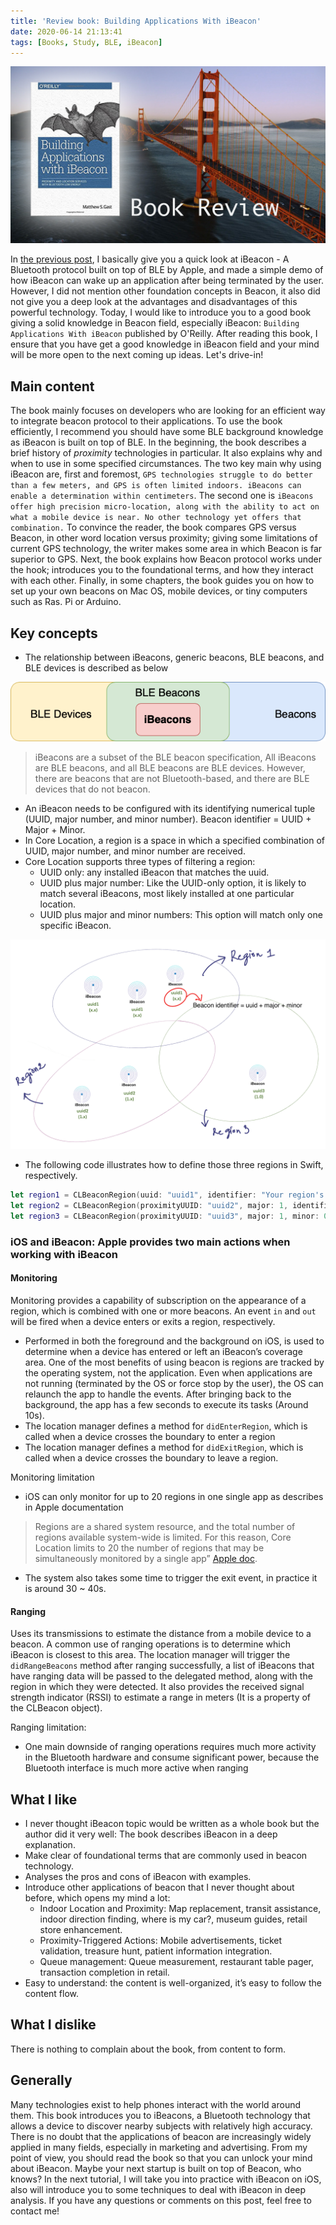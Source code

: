 ```yaml
---
title: 'Review book: Building Applications With iBeacon'
date: 2020-06-14 21:13:41
tags: [Books, Study, BLE, iBeacon]
---
```

![](/Post-Resources/ibeacons/ibeacon-cover.png "SwiftApprentice")

In [the previous post](/2018/08/18/Best-practice-iBeacon/), I basically give you a quick look at iBeacon - A Bluetooth protocol built on top of BLE by Apple, and made a simple demo of how iBeacon can wake up an application after being terminated by the user. However, I did not mention other foundation concepts in Beacon, it also did not give you a deep look at the advantages and disadvantages of this powerful technology.
Today, I would like to introduce you to a good book giving a solid knowledge in Beacon field, especially iBeacon: `Building Applications With iBeacon` published by O'Reilly.
After reading this book, I ensure that you have get a good knowledge in iBeacon field and your mind will be more open to the next coming up ideas.
Let's drive-in!
<!-- more --> 

## Main content
The book mainly focuses on developers who are looking for an efficient way to integrate beacon protocol to their applications. To use the book efficiently, I recommend you should have some BLE background knowledge as iBeacon is built on top of BLE.
In the beginning, the book describes a brief history of *proximity* technologies in particular. It also explains why and when to use in some specified circumstances.
The two key main why using iBeacon are, first and foremost, `GPS technologies struggle to do better than a few meters, and GPS is often limited indoors. iBeacons can enable a determination within centimeters`. The second one is `iBeacons offer high precision micro-location, along with the ability to act on what a mobile device is near. No other technology yet offers that combination.`
To convince the reader, the book compares GPS versus Beacon, in other word location versus proximity; giving some limitations of current GPS technology, the writer makes some area in which Beacon is far superior to GPS.
Next, the book explains how Beacon protocol works under the hook; introduces you to the foundational terms, and how they interact with each other.
Finally, in some chapters, the book guides you on how to set up your own beacons on Mac OS, mobile devices, or tiny computers such as Ras. Pi or Arduino.

## Key concepts
- The relationship between iBeacons, generic beacons, BLE beacons, and BLE devices is described as below

<div style="text-align:center">

![](/Post-Resources/ibeacons/Beacon-RelationShip.png "Beacon Relationship")

</div>

> iBeacons are a subset of the BLE beacon specification, All iBeacons are BLE beacons, and all BLE beacons are BLE devices. However, there are beacons that are not Bluetooth-based, and there are BLE devices that do not beacon.


- An iBeacon needs to be configured with its identifying numerical tuple (UUID, major number, and minor number).
Beacon identifier = UUID + Major + Minor.
- In Core Location, a region is a space in which a specified combination of UUID, major number, and minor number are received.
- Core Location supports three types of filtering a region:
    + UUID only: any installed iBeacon that matches the uuid.
    + UUID plus major number: Like the UUID-only option, it is likely to match several iBeacons, most likely installed at one particular location.
    + UUID plus major and minor numbers: This option will match only one specific iBeacon.

![](/Post-Resources/ibeacons/Regions.png "Beacon Regions")

- The following code illustrates how to define those three regions in Swift, respectively.
```swift
let region1 = CLBeaconRegion(uuid: "uuid1", identifier: "Your region's name 1")
let region2 = CLBeaconRegion(proximityUUID: "uuid2", major: 1, identifier: "Your region's name 2")
let region3 = CLBeaconRegion(proximityUUID: "uuid3", major: 1, minor: 0, identifier: "Your region's name 3")
```

### iOS and iBeacon: Apple provides two main actions when working with iBeacon
#### **Monitoring**
Monitoring provides a capability of subscription on the appearance of a region, which is combined with one or more beacons.
An event `in` and `out` will be fired when a device enters or exits a region, respectively.

- Performed in both the foreground and the background on iOS, is used to determine when a device has entered or left an iBeacon’s coverage area. One of the most benefits of using beacon is regions are tracked by the operating system, not the application. Even when applications are not running (terminated by the OS or force stop by the user), the OS can relaunch the app to handle the events. After bringing back to the background, the app has a few seconds to execute its tasks (Around 10s).
- The location manager defines a method for `didEnterRegion`, which is called when a device crosses the boundary to enter a region
- The location manager defines a method for `didExitRegion`, which is called when a device crosses the boundary to leave a region.

Monitoring limitation
- iOS can only monitor for up to 20 regions in one single app as describes in Apple documentation
> Regions are a shared system resource, and the total number of regions available system-wide is limited. For this reason, Core Location limits to 20 the number of regions that may be simultaneously monitored by a single app” [Apple doc](https://developer.apple.com/library/archive/documentation/UserExperience/Conceptual/LocationAwarenessPG/RegionMonitoring/RegionMonitoring.html). 
- The system also takes some time to trigger the exit event, in practice it is around 30 ~ 40s.

#### **Ranging**
Uses its transmissions to estimate the distance from a mobile device to a beacon. A common use of ranging operations is to determine which iBeacon is closest to this area.
The location manager will trigger the `didRangeBeacons` method after ranging successfully, a list of iBeacons that have ranging data will be passed to the delegated method, along with the region in which they were detected. It also provides the received signal strength indicator (RSSI) to estimate a range in meters (It is a property of the CLBeacon object).

Ranging limitation: 
- One main downside of ranging operations requires much more activity in the Bluetooth hardware and consume significant power, because the Bluetooth interface is much more active when ranging

## What I like
- I never thought iBeacon topic would be written as a whole book but the author did it very well: The book describes iBeacon in a deep explanation.
- Make clear of foundational terms that are commonly used in beacon technology.
- Analyses the pros and cons of iBeacon with examples.
- Introduce other applications of beacon that I never thought about before, which opens my mind a lot:
    + Indoor Location and Proximity: Map replacement, transit assistance, indoor direction finding, where is my car?, museum guides, retail store enhancement.
    + Proximity-Triggered Actions: Mobile advertisements, ticket validation, treasure hunt, patient information integration.
    + Queue management: Queue measurement, restaurant table pager, transaction completion in retail.
- Easy to understand: the content is well-organized, it’s easy to follow the content flow.

## What I dislike
There is nothing to complain about the book, from content to form.

## Generally
Many technologies exist to help phones interact with the world around them. This book introduces you to iBeacons, a Bluetooth technology that allows a device to discover nearby subjects with relatively high accuracy. There is no doubt that the applications of beacon are increasingly widely applied in many fields, especially in marketing and advertising. 
From my point of view, you should read the book so that you can unlock your mind about iBeacon. Maybe your next startup is built on top of Beacon, who knows?
In the next tutorial, I will take you into practice with iBeacon on iOS, also will introduce you to some techniques to deal with iBeacon in deep analysis.
If you have any questions or comments on this post, feel free to contact me!